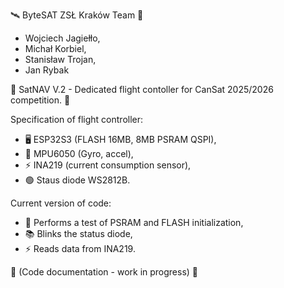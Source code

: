 🛰️ ByteSAT ZSŁ Kraków Team 📡

- Wojciech Jagiełło,
- Michał Korbiel,
- Stanisław Trojan,
- Jan Rybak

🚀 SatNAV V.2 - Dedicated flight contoller for CanSat 2025/2026 competition. 🚀

Specification of flight controller:
- 🖥️ ESP32S3 (FLASH 16MB, 8MB PSRAM QSPI),
- 🏃 MPU6050 (Gyro, accel),
- ⚡ INA219 (current consumption sensor),
- 🟢 Staus diode WS2812B.

Current version of code:
- 🧷 Performs a test of PSRAM and FLASH initialization,
- 📚 Blinks the status diode,
- ⚡ Reads data from INA219.

🔧 (Code documentation - work in progress) 🔧
